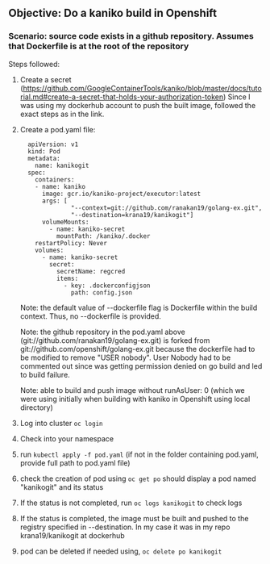 ## Objective: Do a kaniko build in Openshift

### Scenario: source code exists in a github repository. Assumes that Dockerfile is at the root of the repository

Steps followed:
1. Create a secret (https://github.com/GoogleContainerTools/kaniko/blob/master/docs/tutorial.md#create-a-secret-that-holds-your-authorization-token)
    Since I was using my dockerhub account to push the built image, followed the exact steps as in the link.
2. Create a pod.yaml file:
    ```
      apiVersion: v1
      kind: Pod
      metadata:
        name: kanikogit
      spec:
        containers:
        - name: kaniko
          image: gcr.io/kaniko-project/executor:latest
          args: [
                  "--context=git://github.com/ranakan19/golang-ex.git",
                  "--destination=krana19/kanikogit"]
          volumeMounts:
            - name: kaniko-secret
              mountPath: /kaniko/.docker
        restartPolicy: Never
        volumes:
          - name: kaniko-secret
            secret:
              secretName: regcred
              items:
                - key: .dockerconfigjson
                  path: config.json
    ```
    Note: the default value of --dockerfile flag is Dockerfile within the build context. Thus, no --dockerfile is provided. 
    
    Note: the github repository in the pod.yaml above (git://github.com/ranakan19/golang-ex.git) is forked from git://github.com/openshift/golang-ex.git 
          because the dockerfile had to be modified to remove "USER nobody". User Nobody had to be commented out since was getting permission denied on 
          go build and led to build failure.
          
    Note: able to build and push image without runAsUser: 0 (which we were using initially when building with kaniko in Openshift using local directory)

3. Log into cluster ``` oc login ```
4. Check into your namespace
5. run ```kubectl apply -f pod.yaml``` (if not in the folder containing pod.yaml, provide full path to pod.yaml file)
6. check the creation of pod using ```oc get po``` should display a pod named "kanikogit" and its status
7. If the status is not completed, run ```oc logs kanikogit``` to check logs
8. If the status is completed, the image must be built and pushed to the registry specified in --destination. In my case it was in my repo 
    krana19/kanikogit at dockerhub
9. pod can be deleted if needed using, ```oc delete po kanikogit```
